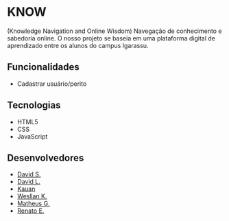 # KNOW
(Knowledge Navigation and Online Wisdom) Navegação de conhecimento e sabedoria online. O nosso projeto se baseia em uma plataforma digital de aprendizado entre os alunos do campus Igarassu.


## Funcionalidades

* Cadastrar usuário/perito

## Tecnologias 

* HTML5
* CSS
* JavaScript

## Desenvolvedores

 * [David S.](https://github.com/davibala)
 * [David L.](https://github.com/brkn-Dvd)
 * [Kauan](https://github.com/kauanGX)
 * [Wesllan K.](https://github.com/KawadevTs)
 * [Matheus G.](https://github.com/MikeXDs)
 * [Renato E.](https://github.com/RenatoE77)


